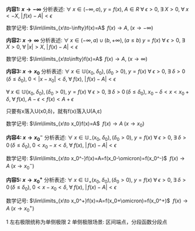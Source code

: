 **内容1: $x\to-\infty$**
分析表述:
$\forall\;x\in(-\infty,a),\;y=f(x),\;A\in R$
$\forall\;\epsilon>0,\;\exists\;X>0,\;\forall\;x<-X,\;|\,f(x)-A|<\epsilon$

数学记号:
$\lim\limits_{x\to-\infty}f(x)=A$
$\,f(x)\to A,\;(x\to-\infty)$

**内容2: $x\to\infty$**
分析表述:
$\forall\;x\in (-\infty,a)\cup(b,+\infty),(a\leq b)\;y=f(x)$
$\forall\;\epsilon>0,\;\exists\;X>0,\;\forall\;|x|>X,\;|\,f(x)-A|<\epsilon$

数学记号:
$\lim\limits_{x\to\infty}f(x)=A$
$\,f(x)\to A,\;(x\to\infty)$

**内容3: $x\to x_0$**
分析表述:
$\forall\;x\in\mathbb{U}(x_0,\;\delta_0),(\delta_0>0),\;y=f(x)$
$\forall\;\epsilon>0,\;\exists\;\delta>0\,(\delta\leq\delta_0),\;0<|x-x_0|<\delta,\;\forall\;f(x),\;|\,f(x)-A|<\epsilon$

$\forall\;x\in\mathbb{U}(x_0,\;\delta_0),(\delta_0>0),\;y=f(x)$
$\forall\;\epsilon>0,\;\exists\;\delta>0\,(\delta\leq\delta_0),\;x_0-\delta<x<x_0+\delta,\;\forall\;f(x),\;A-\epsilon<f(x)<A+\epsilon$

只要有x落入U(x0,δ)，就有f(x)落入U(A,ε)

数学记号:
$\lim\limits_{x\to x_0}f(x)=A$
$\;f(x)\to A\;(x\to x_0)$

**内容4: $x\to x_0^{-}$**
分析表述:
$\forall\;x\in\mathbb{U}_-(x_0,\;\delta_0),(\delta_0>0),\;y=f(x)$
$\forall\;\epsilon>0,\;\exists\;\delta>0\,(\delta\leq\delta_0),\;0<x_0-x<\delta,\;\forall\;f(x),\;|\,f(x)-A|<\epsilon$

数学记号:
$\lim\limits_{x\to x_0^-}f(x)=A=f(x_0-\omicron)=f(x_0^-)$
$\;f(x)\to A\;(x\to x_0^-)$

**内容5: $x\to x_0^{+}$**
分析表述:
$\forall\;x\in\mathbb{U}_+(x_0,\;\delta_0),(\delta_0>0),\;y=f(x)$
$\forall\;\epsilon>0,\;\exists\;\delta>0\,(\delta\leq\delta_0),\;0<x-x_0<\delta,\;\forall\;f(x),\;|\,f(x)-A|<\epsilon$

数学记号:
$\lim\limits_{x\to x_0^+}f(x)=A=f(x_0+\omicron)=f(x_0^+)$
$\;f(x)\to A\;(x\to x_0^+)$

1 左右极限统称为单侧极限
2 单侧极限场景: 区间端点，分段函数分段点
